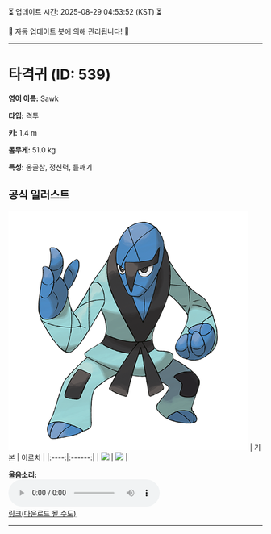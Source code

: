 
⏳ 업데이트 시간: 2025-08-29 04:53:52 (KST) ⏳

🤖 자동 업데이트 봇에 의해 관리됩니다! 🤖

---

# 타격귀 (ID: 539)
**영어 이름:** Sawk

**타입:** 격투

**키:** 1.4 m

**몸무게:** 51.0 kg

**특성:** 옹골참, 정신력, 틀깨기

## 공식 일러스트
![](https://raw.githubusercontent.com/PokeAPI/sprites/master/sprites/pokemon/other/official-artwork/539.png)
| 기본 | 이로치 |
|:----:|:------:|
| <img src="http://play.pokemonshowdown.com/sprites/ani/sawk.gif" width="200"> | <img src="http://play.pokemonshowdown.com/sprites/ani-shiny/sawk.gif" width="200"> |

**울음소리:**<br><audio controls src="https://raw.githubusercontent.com/PokeAPI/cries/main/cries/pokemon/latest/539.ogg"></audio><br> [링크(다운로드 될 수도)](https://raw.githubusercontent.com/PokeAPI/cries/main/cries/pokemon/latest/539.ogg)


---
